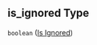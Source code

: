 ## is_ignored Type

`boolean` ([Is Ignored](iea43\_wra_data_model-properties-measurement-location-measurement-location-properties-measurement-point-measurement-point-properties-sensor-configuration-sensor-configuration-properties-column-names-column-names-properties-is-ignored.md))
